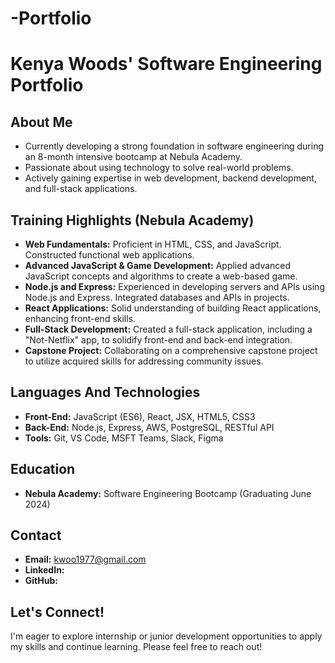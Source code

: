 # -Portfolio
# Kenya Woods' Software Engineering Portfolio

## About Me

* Currently developing a strong foundation in software engineering during an 8-month intensive bootcamp at Nebula Academy. 
* Passionate about using technology to solve real-world problems.
* Actively gaining expertise in web development, backend development, and full-stack applications.

## Training Highlights (Nebula Academy)

* **Web Fundamentals:**  Proficient in HTML, CSS, and JavaScript. Constructed functional web applications.
* **Advanced JavaScript & Game Development:** Applied advanced JavaScript concepts and algorithms to create a web-based game.
* **Node.js and Express:** Experienced in developing servers and APIs using Node.js and Express. Integrated databases and APIs in projects.
* **React Applications:**  Solid understanding of building React applications, enhancing front-end skills.
* **Full-Stack Development:** Created a full-stack application, including a "Not-Netflix" app, to solidify front-end and back-end integration.
* **Capstone Project:** Collaborating on a comprehensive capstone project to utilize acquired skills for addressing community issues. 

## Languages And Technologies
* **Front-End:** JavaScript (ES6), React, JSX, HTML5, CSS3
* **Back-End:** Node.js, Express, AWS, PostgreSQL, RESTful API
* **Tools:** Git, VS Code, MSFT Teams, Slack, Figma

## Education

* **Nebula Academy:** Software Engineering Bootcamp (Graduating June 2024)

## Contact

* **Email:** kwoo1977@gmail.com
* **LinkedIn:** 
* **GitHub:** 

## Let's Connect!

I'm eager to explore internship or junior development opportunities to apply my skills and continue learning.  Please feel free to reach out! 
